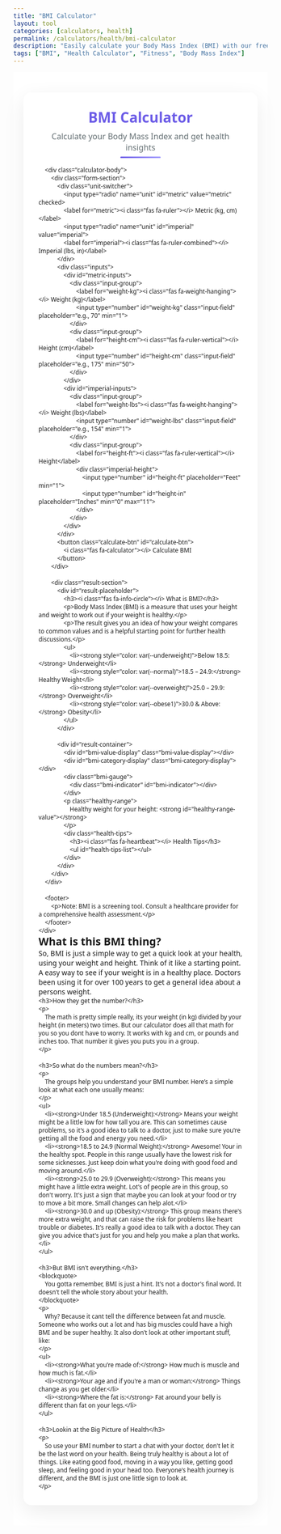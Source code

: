 ```yaml
---
title: "BMI Calculator"
layout: tool
categories: [calculators, health]
permalink: /calculators/health/bmi-calculator 
description: "Easily calculate your Body Mass Index (BMI) with our free BMI Calculator. Track your health and fitness instantly."
tags: ["BMI", "Health Calculator", "Fitness", "Body Mass Index"]
---
```


<link rel="stylesheet" href="https://cdnjs.cloudflare.com/ajax/libs/font-awesome/6.4.0/css/all.min.css">

<style>
    :root {
        --bg-color: #ffffff;
        --card-bg: #ffffff;
        --text-color: #2d3436;
        --primary-color: #6c5ce7;
        --secondary-color: #a29bfe;
        --input-border: #ddd;
        --shadow-color: rgba(0, 0, 0, 0.08);
        --readable-text: #495057;
        --placeholder-bg: #f8f9fa;
        
        /* Category Colors */
        --underweight: #00cec9;
        --normal: #00b894;
        --overweight: #fdcb6e;
        --obese1: #e17055;
        --obese2: #d63031;
        --obese3: #b71c1c;
    }

    .bmi-calculator, .bmi-calculator * {
        margin: 0;
        padding: 0;
        box-sizing: border-box;
        font-family: 'Segoe UI', Tahoma, Geneva, Verdana, sans-serif;
    }
    
    .bmi-calculator-wrapper {
        display: flex;
        flex-direction: column; /* Changed to column to stack calculator and blog */
        align-items: center; /* Center items */
        padding: 40px 20px;
        background-color: var(--bg-color);
    }

    .bmi-calculator {
        background: var(--card-bg);
        padding: 30px;
        border-radius: 16px;
        box-shadow: 0 12px 40px var(--shadow-color);
        width: 100%;
        max-width: 500px;
        transition: max-width 0.4s ease;
    }

    .calculator-header {
        text-align: center;
        margin-bottom: 25px;
        position: relative;
    }
    
    .calculator-header h2 { color: var(--primary-color); font-size: 28px; margin-bottom: 8px; }
    .calculator-header p { color: #636e72; font-size: 16px; }
    .calculator-header::after {
        content: ''; position: absolute; bottom: -10px; left: 50%;
        transform: translateX(-50%); width: 80px; height: 3px;
        background: linear-gradient(to right, var(--primary-color), var(--secondary-color));
        border-radius: 3px;
    }

    .unit-switcher {
        display: flex; justify-content: center; margin-bottom: 25px;
        background: #f1f2f6; border-radius: 10px; padding: 5px;
    }

    .unit-switcher label {
        flex: 1; text-align: center; padding: 10px 15px; cursor: pointer;
        border-radius: 8px; transition: all 0.3s ease; font-weight: 500;
        display: flex; align-items: center; justify-content: center;
        gap: 8px; color: var(--readable-text);
    }

    .unit-switcher input[type="radio"] { display: none; }
    .unit-switcher input[type="radio"]:checked + label {
        background-color: var(--primary-color); color: white;
        box-shadow: 0 3px 8px rgba(108, 92, 231, 0.3);
    }
    
    .input-group { margin-bottom: 20px; }
    .input-group label {
        display: block; margin-bottom: 8px; font-weight: 500;
        font-size: 16px; display: flex; align-items: center;
        gap: 8px; color: var(--text-color);
    }

    .input-field, .imperial-height input {
        width: 100%; padding: 14px; border: 1px solid var(--input-border);
        border-radius: 10px; font-size: 16px;
        transition: all 0.3s ease; color: var(--text-color);
    }

    .input-field:focus, .imperial-height input:focus {
        outline: none; border-color: var(--primary-color);
        box-shadow: 0 0 0 3px rgba(108, 92, 231, 0.2);
    }
    
    .imperial-height { display: flex; gap: 12px; }
    #imperial-inputs { display: none; }

    .calculate-btn {
        width: 100%; padding: 14px;
        background: linear-gradient(to right, var(--primary-color), var(--secondary-color));
        color: white; border: none; border-radius: 10px;
        font-size: 16px; font-weight: 600; cursor: pointer;
        transition: all 0.3s ease; box-shadow: 0 4px 10px rgba(108, 92, 231, 0.3);
    }
    .calculate-btn:hover { transform: translateY(-2px); box-shadow: 0 6px 15px rgba(108, 92, 231, 0.4); }

    #result-container {
        text-align: center; opacity: 0; transform: translateY(10px);
        transition: opacity 0.5s ease, transform 0.5s ease;
        height: 0; overflow: hidden; display: none; /* Hidden by default */
    }

    #result-container.visible {
        display: block; opacity: 1; transform: translateY(0);
        height: auto; overflow: visible;
        margin-top: 30px; padding-top: 25px;
        border-top: 1px solid #eee;
    }

    .bmi-value-display {
        font-size: 48px; font-weight: bold; line-height: 1; margin-bottom: 10px;
        background: linear-gradient(to right, var(--primary-color), var(--secondary-color));
        -webkit-background-clip: text; -webkit-text-fill-color: transparent;
        background-clip: text; color: transparent;
    }
    
    .bmi-category-display {
        font-size: 20px; font-weight: 600; margin-top: 5px;
        padding: 8px 20px; border-radius: 20px; display: inline-block;
        color: white; margin-bottom: 20px;
    }

    .bmi-gauge {
        width: 100%; height: 20px;
        background: linear-gradient(to right, 
            var(--underweight), var(--normal) 30%, var(--overweight) 50%,
            var(--obese1) 65%, var(--obese2) 80%, var(--obese3)
        );
        border-radius: 10px; margin: 25px 0; position: relative;
    }

    .bmi-indicator {
        position: absolute; top: 50%; transform: translate(-50%, -50%);
        width: 24px; height: 24px; background: white;
        border: 4px solid var(--text-color); border-radius: 50%;
        transition: left 0.8s cubic-bezier(0.22, 0.61, 0.36, 1);
        left: 0%; box-shadow: 0 2px 4px rgba(0,0,0,0.2);
    }
    
    .healthy-range, .health-tips, footer { margin-top: 20px; text-align: left; }
    .healthy-range { font-size: 16px; color: var(--readable-text); background: #f8f9fa; padding: 12px; border-radius: 10px; }
    .health-tips h3 { margin-bottom: 10px; color: var(--primary-color); display: flex; align-items: center; gap: 8px; }
    .health-tips ul { padding-left: 20px; }
    .health-tips li { margin-bottom: 8px; font-size: 14px; color: var(--readable-text); }
    footer { font-size: 12px; color: #636e72; padding-top: 20px; border-top: 1px solid #eee;}

    #result-placeholder { display: none; } /* Hide placeholder on mobile by default */

    @media (min-width: 992px) {
        .bmi-calculator {
            max-width: 1140px; /* Stretch the container wider */
        }
        
        .calculator-body {
            display: flex;
            gap: 40px;
            align-items: flex-start;
        }
        
        .form-section, .result-section {
            flex: 1;
            min-width: 0;
        }

        .result-section {
            border-left: 1px solid #eee;
            padding-left: 40px;
            min-height: 420px; /* Give it a minimum height to look balanced */
        }
        
        #result-placeholder {
            display: block; /* Show placeholder on desktop */
            padding: 10px;
            background-color: var(--placeholder-bg);
            border-radius: 12px;
            height: 100%;
        }
        #result-placeholder h3 {
             color: var(--primary-color);
             margin-bottom: 15px;
        }
        #result-placeholder p, #result-placeholder li {
            color: var(--readable-text);
            font-size: 15px;
            line-height: 1.6;
        }
        #result-placeholder ul {
            list-style-position: inside;
            padding-left: 0;
        }
        #result-placeholder li {
            margin-bottom: 10px;
        }
        
        #result-container.visible {
            margin-top: 0;
            padding-top: 0;
            border-top: none;
        }
    }

    @media (max-width: 600px) {
        .bmi-calculator { padding: 20px; }
        .imperial-height { flex-direction: column; gap: 10px; }
        .bmi-value-display { font-size: 36px; }
    }

</style>

<div class="bmi-calculator-wrapper">
    <div class="bmi-calculator">
        <div class="calculator-header">
            <h2><i class="fas fa-weight-scale"></i> BMI Calculator</h2>
            <p>Calculate your Body Mass Index and get health insights</p>
        </div>

        <div class="calculator-body">
            <div class="form-section">
                <div class="unit-switcher">
                    <input type="radio" name="unit" id="metric" value="metric" checked>
                    <label for="metric"><i class="fas fa-ruler"></i> Metric (kg, cm)</label>
                    <input type="radio" name="unit" id="imperial" value="imperial">
                    <label for="imperial"><i class="fas fa-ruler-combined"></i> Imperial (lbs, in)</label>
                </div>
                <div class="inputs">
                    <div id="metric-inputs">
                        <div class="input-group">
                            <label for="weight-kg"><i class="fas fa-weight-hanging"></i> Weight (kg)</label>
                            <input type="number" id="weight-kg" class="input-field" placeholder="e.g., 70" min="1">
                        </div>
                        <div class="input-group">
                            <label for="height-cm"><i class="fas fa-ruler-vertical"></i> Height (cm)</label>
                            <input type="number" id="height-cm" class="input-field" placeholder="e.g., 175" min="50">
                        </div>
                    </div>
                    <div id="imperial-inputs">
                        <div class="input-group">
                            <label for="weight-lbs"><i class="fas fa-weight-hanging"></i> Weight (lbs)</label>
                            <input type="number" id="weight-lbs" class="input-field" placeholder="e.g., 154" min="1">
                        </div>
                        <div class="input-group">
                            <label for="height-ft"><i class="fas fa-ruler-vertical"></i> Height</label>
                            <div class="imperial-height">
                                <input type="number" id="height-ft" placeholder="Feet" min="1">
                                <input type="number" id="height-in" placeholder="Inches" min="0" max="11">
                            </div>
                        </div>
                    </div>
                </div>
                <button class="calculate-btn" id="calculate-btn">
                    <i class="fas fa-calculator"></i> Calculate BMI
                </button>
            </div>

            <div class="result-section">
                <div id="result-placeholder">
                    <h3><i class="fas fa-info-circle"></i> What is BMI?</h3>
                    <p>Body Mass Index (BMI) is a measure that uses your height and weight to work out if your weight is healthy.</p>
                    <p>The result gives you an idea of how your weight compares to common values and is a helpful starting point for further health discussions.</p>
                    <ul>
                        <li><strong style="color: var(--underweight)">Below 18.5:</strong> Underweight</li>
                        <li><strong style="color: var(--normal)">18.5 – 24.9:</strong> Healthy Weight</li>
                        <li><strong style="color: var(--overweight)">25.0 – 29.9:</strong> Overweight</li>
                        <li><strong style="color: var(--obese1)">30.0 & Above:</strong> Obesity</li>
                    </ul>
                </div>

                <div id="result-container">
                    <div id="bmi-value-display" class="bmi-value-display"></div>
                    <div id="bmi-category-display" class="bmi-category-display"></div>
                    <div class="bmi-gauge">
                        <div class="bmi-indicator" id="bmi-indicator"></div>
                    </div>
                    <p class="healthy-range">
                        Healthy weight for your height: <strong id="healthy-range-value"></strong>
                    </p>
                    <div class="health-tips">
                        <h3><i class="fas fa-heartbeat"></i> Health Tips</h3>
                        <ul id="health-tips-list"></ul>
                    </div>
                </div>
            </div>
        </div>

        <footer>
            <p>Note: BMI is a screening tool. Consult a healthcare provider for a comprehensive health assessment.</p>
        </footer>
    </div>
    
<div class="bmi-blog-content">
    <h2>What is this BMI thing?</h2>
    <p>
        So, BMI is just a simple way to get a quick look at your health, using your weight and height. Think of it like a starting point. A easy way to see if your weight is in a healthy place. Doctors been using it for over 100 years to get a general idea about a persons weight.
    </p>
    
    <h3>How they get the number?</h3>
    <p>
        The math is pretty simple really, its your weight (in kg) divided by your height (in meters) two times. But our calculator does all that math for you so you dont have to worry. It works with kg and cm, or pounds and inches too. That number it gives you puts you in a group.
    </p>

    <h3>So what do the numbers mean?</h3>
    <p>
        The groups help you understand your BMI number. Here’s a simple look at what each one usually means:
    </p>
    <ul>
        <li><strong>Under 18.5 (Underweight):</strong> Means your weight might be a little low for how tall you are. This can sometimes cause problems, so it's a good idea to talk to a doctor, just to make sure you're getting all the food and energy you need.</li>
        <li><strong>18.5 to 24.9 (Normal Weight):</strong> Awesome! Your in the healthy spot. People in this range usually have the lowest risk for some sicknesses. Just keep doin what you're doing with good food and moving around.</li>
        <li><strong>25.0 to 29.9 (Overweight):</strong> This means you might have a little extra weight. Lot's of people are in this group, so don't worry. It's just a sign that maybe you can look at your food or try to move a bit more. Small changes can help alot.</li>
        <li><strong>30.0 and up (Obesity):</strong> This group means there's more extra weight, and that can raise the risk for problems like heart trouble or diabetes. It's really a good idea to talk with a doctor. They can give you advice that's just for you and help you make a plan that works.</li>
    </ul>

    <h3>But BMI isn't everything.</h3>
    <blockquote>
        You gotta remember, BMI is just a hint. It's not a doctor's final word. It doesn't tell the whole story about your health.
    </blockquote>
    <p>
        Why? Because it cant tell the difference between fat and muscle. Someone who works out a lot and has big muscles could have a high BMI and be super healthy. It also don't look at other important stuff, like:
    </p>
    <ul>
        <li><strong>What you're made of:</strong> How much is muscle and how much is fat.</li>
        <li><strong>Your age and if you're a man or woman:</strong> Things change as you get older.</li>
        <li><strong>Where the fat is:</strong> Fat around your belly is different than fat on your legs.</li>
    </ul>
    
    <h3>Lookin at the Big Picture of Health</h3>
    <p>
        So use your BMI number to start a chat with your doctor, don't let it be the last word on your health. Being truly healthy is about a lot of things. Like eating good food, moving in a way you like, getting good sleep, and feeling good in your head too. Everyone's health journey is different, and the BMI is just one little sign to look at.
    </p>
</div>    
</div>

<script>
    document.addEventListener("DOMContentLoaded", function() {
        const resultContainer = document.getElementById('result-container');
        const resultPlaceholder = document.getElementById('result-placeholder');
        
        const calculateBtn = document.getElementById('calculate-btn');

        function calculateBMI() {
            let weight, height;
            
            if (window.innerWidth >= 992) {
                resultPlaceholder.style.display = 'none';
            }
            
            const unitSwitchers = document.querySelectorAll('input[name="unit"]');
            const metricInputs = document.getElementById('metric-inputs');
            const imperialInputs = document.getElementById('imperial-inputs');
            const weightKgEl = document.getElementById('weight-kg');
            const heightCmEl = document.getElementById('height-cm');
            const weightLbsEl = document.getElementById('weight-lbs');
            const heightFtEl = document.getElementById('height-ft');
            const heightInEl = document.getElementById('height-in');
            let currentUnit = document.querySelector('input[name="unit"]:checked').value;
            
            if (currentUnit === 'metric') {
                const w = parseFloat(weightKgEl.value);
                const h = parseFloat(heightCmEl.value);
                if (w > 0 && h > 0) { weight = w; height = h / 100; }
            } else {
                const w = parseFloat(weightLbsEl.value);
                const hFt = parseFloat(heightFtEl.value) || 0;
                const hIn = parseFloat(heightInEl.value) || 0;
                const totalHeightInches = (hFt * 12) + hIn;
                if (w > 0 && totalHeightInches > 0) { weight = w * 0.453592; height = totalHeightInches * 0.0254; }
            }
            if (weight > 0 && height > 0) {
                if (window.innerWidth >= 992) {
                    resultPlaceholder.style.display = 'none';
                }
                const bmi = weight / (height * height);
                updateUI(bmi, height);
                resultContainer.classList.add('visible');
            } else {
                alert("Please enter valid weight and height values.");
            }
        }

        function resetCalculator() {
            if (window.innerWidth >= 992) {
                resultPlaceholder.style.display = 'block';
            }
            document.querySelectorAll('.input-field, .imperial-height input').forEach(input => input.value = '');
            resultContainer.classList.remove('visible');
        }

        const unitSwitchers = document.querySelectorAll('input[name="unit"]');
        unitSwitchers.forEach(switcher => {
            switcher.addEventListener('change', (e) => {
                resetCalculator();
                const metricInputs = document.getElementById('metric-inputs');
                const imperialInputs = document.getElementById('imperial-inputs');
                let currentUnit = e.target.value;
                metricInputs.style.display = (currentUnit === 'metric') ? 'block' : 'none';
                imperialInputs.style.display = (currentUnit === 'imperial') ? 'block' : 'none';
            });
        });
        calculateBtn.addEventListener('click', calculateBMI);
        document.querySelectorAll('.input-field, .imperial-height input').forEach(input => {
            input.addEventListener('keypress', function(e) {
                if (e.key === 'Enter') { calculateBMI(); }
            });
        });

        const bmiValueDisplay = document.getElementById('bmi-value-display');
        const bmiCategoryDisplay = document.getElementById('bmi-category-display');
        const bmiIndicator = document.getElementById('bmi-indicator');
        const healthyRangeValue = document.getElementById('healthy-range-value');
        const healthTipsList = document.getElementById('health-tips-list');
        const tips = {
            underweight: ["Consider nutrient-rich foods to build healthy muscle mass.", "Incorporate healthy fats like avocados, nuts, and seeds.", "Speak with a nutritionist for a balanced weight-gain plan."],
            normal: ["Maintain a balanced diet with plenty of fruits and vegetables.", "Aim for at least 150 minutes of moderate exercise per week.", "Continue your healthy habits to stay in this range."],
            overweight: ["Focus on portion control and mindful eating.", "Increase physical activity; find an exercise you enjoy.", "Reduce intake of processed foods and sugary drinks."],
            obese: ["Consult a healthcare provider for a personalized plan.", "Incorporate regular, low-impact exercise like walking or swimming.", "Focus on whole foods and aim for gradual, sustainable weight loss."]
        };
        function updateUI(bmi, heightInMeters) {
            bmiValueDisplay.textContent = bmi.toFixed(1);
            const categoryInfo = getBMICategory(bmi);
            bmiCategoryDisplay.textContent = categoryInfo.name;
            bmiCategoryDisplay.style.backgroundColor = `var(--${categoryInfo.colorKey})`;
            const minBmi = 15;
            const maxBmi = 40;
            let percentage = ((bmi - minBmi) / (maxBmi - minBmi)) * 100;
            percentage = Math.max(0, Math.min(100, percentage));
            bmiIndicator.style.left = `${percentage}%`;
            const lowerBound = (18.5 * (heightInMeters * heightInMeters));
            const upperBound = (24.9 * (heightInMeters * heightInMeters));
            let currentUnit = document.querySelector('input[name="unit"]:checked').value;
            if (currentUnit === 'metric') {
                healthyRangeValue.textContent = `${lowerBound.toFixed(1)} kg - ${upperBound.toFixed(1)} kg`;
            } else {
                const lowerBoundLbs = (lowerBound / 0.453592);
                const upperBoundLbs = (upperBound / 0.453592);
                healthyRangeValue.textContent = `${lowerBoundLbs.toFixed(1)} lbs - ${upperBoundLbs.toFixed(1)} lbs`;
            }
            let relevantTips = [];
            if (bmi < 18.5) relevantTips = tips.underweight;
            else if (bmi < 25) relevantTips = tips.normal;
            else if (bmi < 30) relevantTips = tips.overweight;
            else relevantTips = tips.obese;
            healthTipsList.innerHTML = '';
            relevantTips.forEach(tip => {
                const li = document.createElement('li');
                li.textContent = tip;
                healthTipsList.appendChild(li);
            });
        }
        function getBMICategory(bmi) {
            if (bmi < 18.5) return { name: "Underweight", colorKey: "underweight" };
            if (bmi < 25) return { name: "Normal weight", colorKey: "normal" };
            if (bmi < 30) return { name: "Overweight", colorKey: "overweight" };
            if (bmi < 35) return { name: "Obesity Class I", colorKey: "obese1" };
            if (bmi < 40) return { name: "Obesity Class II", colorKey: "obese2" };
            return { name: "Obesity Class III", colorKey: "obese3" };
        }
    });
</script>